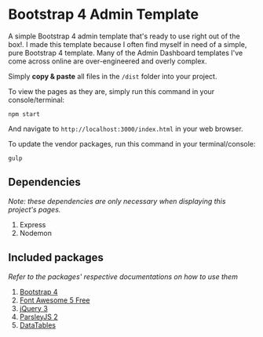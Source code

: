 # Bootstrap 4 Admin Template

A simple Bootstrap 4 admin template that's ready to use right out of the box!. I made this template because I often find myself in need of a simple, pure Bootstrap 4 template. Many of the Admin Dashboard templates I've come across online are over-engineered and overly complex.

Simply **copy &amp; paste** all files in the `/dist` folder into your project.

To view the pages as they are, simply run this command in your console/terminal:
```
npm start
```

And navigate to `http://localhost:3000/index.html` in your web browser.

To update the vendor packages, run this command in your terminal/console:
```
gulp
```

## Dependencies
*Note: these dependencies are only necessary when displaying this project's pages.*
1. Express
2. Nodemon

## Included packages
*Refer to the packages' respective documentations on how to use them*
1. [Bootstrap 4](https://getbootstrap.com/)
2. [Font Awesome 5 Free](https://fontawesome.com/)
3. [jQuery 3](http://jquery.com/)
4. [ParsleyJS 2](http://parsleyjs.org/)
5. [DataTables](https://datatables.net/)
